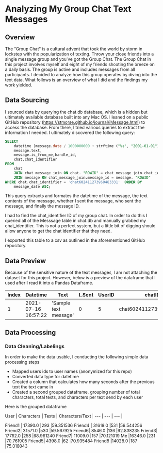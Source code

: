 # Analyzing My Group Chat Text Messages


## Overview 

The "Group Chat" is a cultural advent that took the world by storm in lockstep with the popularization of texting. Throw your close friends into a single message group and you've got the Group Chat. The Group Chat in this project involves myself and eight of my friends shooting the breeze on a daily basis. The group is active and includes messages from all participants. I decided to analyze how this group operates by diving into the text data. What follows is an overview of what I did and the findings my work yielded. 

## Data Sourcing 

I sourced data by querying the chat.db database, which is a hidden but ultimately available database built into any Mac OS. I leaned on a public GitHub repository (https://stmorse.github.io/journal/iMessage.html) to access the database. From there, I tried various queries to extract the information I needed. I ultimately discovered the following query: 

~~~~sql
SELECT
    datetime (message.date / 1000000000 + strftime ("%s", "2001-01-01"), "unixepoch", "localtime") AS message_date,
    message.text,
    message.is_from_me,handle_id, 
    chat.chat_identifier
FROM
    chat
    JOIN chat_message_join ON chat. "ROWID" = chat_message_join.chat_id
    JOIN message ON chat_message_join.message_id = message. "ROWID"
WHERE chat.chat_identifier = 'chat602411273960483331'  ORDER BY
    message_date ASC;
~~~~

This query extracts and formates the datetime of the message, the text contents of the message, whether I sent the message, who sent the message, and finally the message ID. 

I had to find the chat_identifier ID of my group chat. In order to do this I queried all of the Messsage table in chat.db and manually grabbed my chat_identifier. This is not a perfect system, but a little bit of digging should allow anyone to get the chat identifier that they need. 

I exported this table to a csv as outlined in the aforementioned GitHub repository. 

## Data Preview 

Because of the sensitive nature of the text messages, I am not attaching the dataset for this project. However, below is a preview of the dataframe that I used after I read it into a Pandas Dataframe. 

Index | Datetime | Text | I_Sent | UserID | chatID |
| --- | --- | --- | --- |--- |--- |
1 | 2021-07-16 16:57:22 | 'Sample text message' | 0 | 5 | chat602411273960483331 |

## Data Processing

### Data Cleaning/Labelings

In order to make the data usable, I conducting the following simple data processing steps 
- Mapped users ids to user names (anonymized for this repo)
- Converted data type for datetime
- Created a column that calculates how many seconds after the previous text the text came in
- Created a second grouped dataframe, grouping number of total characters, total texts, and characters per text send by each user 

Here is the grouped dataframe 

User | Characters | Texts | Characters/Text
| --- | --- | --- |

Friend1	| 17390.0	|293	|59.351536
Friend4	| 31618.0	|531	|59.544256
Friend2|	31571.0	|530	|59.567925
Friend6|	8546.0	|136	|62.838235
Friend3|	17792.0	|258	|68.961240
Friend7|	11009.0	|157	|70.121019
Me	|16346.0	|231	|70.761905
Friend5|	4398.0	|62	|70.935484
Friend8	|14028.0	|187	|75.016043


